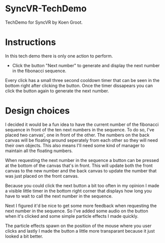 # SyncVR-TechDemo
TechDemo for SyncVR by Koen Groot.

# Instructions
In this tech demo there is only one action to perform.
 - Click the button "Next number" to generate and display the next number in the 
 fibonacci sequence.
 
 Every click has a small three second cooldown timer that can be seen in the 
 bottom right after clicking the button. Once the timer dissapears you can click
 the button again to generate the next number.

# Design choices
I decided it would be a fun idea to have the current number of the fibonacci sequence
in front of the ten next numbers in the sequence. To do so, I've placed two canvas', 
one in front of the other. The numbers on the back canvas will be floating around 
seperately from each other so they will need their own objects. This also means I'll
need some kind of manager to maintain all the floating numbers.

When requesting the next number in the sequence a button can be pressed at the bottom of 
the canvas that's in front. This will update both the front canvas to the new number and
the back canvas to update the number that was just placed on the front canvas.

Because you could click the next button a bit too often in my opinion I made a visible
little timer in the bottom right corner that displays how long you have to wait to call
the next number in the sequence.

Next I figured it'd be nice to get some more feedback when requesting the next number in 
the sequence. So I've added some audio on the button when it's clicked and some simple 
particle effects I made quickly.

The particle effects spawn on the position of the mouse where you user clicks and lastly
I made the button a little more transparant because it just looked a bit better.
